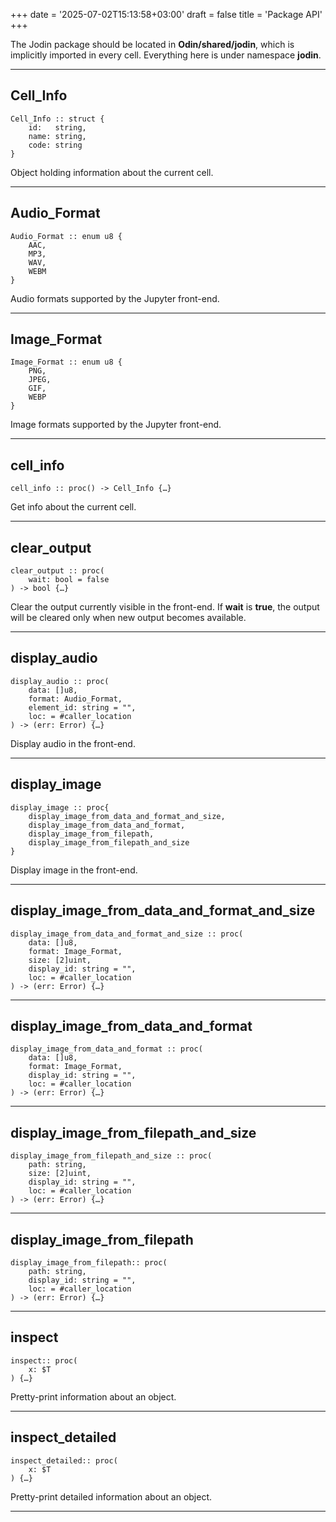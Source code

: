 +++
date = '2025-07-02T15:13:58+03:00'
draft = false
title = 'Package API'
+++

The Jodin package should be located in **Odin/shared/jodin**, which is implicitly imported in every cell. Everything here is under namespace **jodin**.

---

## Cell_Info

```odin
Cell_Info :: struct {
	id:   string,
	name: string,
	code: string
}
```

Object holding information about the current cell.

---

## Audio_Format

```odin
Audio_Format :: enum u8 {
	AAC,
	MP3,
	WAV,
	WEBM
}
```

Audio formats supported by the Jupyter front-end.

---

## Image_Format

```odin
Image_Format :: enum u8 {
	PNG,
	JPEG,
	GIF,
	WEBP
}
```

Image formats supported by the Jupyter front-end.

---

## cell_info

```odin
cell_info :: proc() -> Cell_Info {…}
```

Get info about the current cell.

---

## clear_output

```odin
clear_output :: proc(
	wait: bool = false
) -> bool {…}
```

Clear the output currently visible in the front-end. If **wait** is **true**, the output will be cleared only when new output becomes available.

---

## display_audio

```odin
display_audio :: proc(
	data: []u8,
	format: Audio_Format,
	element_id: string = "",
	loc: = #caller_location
) -> (err: Error) {…}
```

Display audio in the front-end.

---

## display_image

```odin
display_image :: proc{
	display_image_from_data_and_format_and_size,
	display_image_from_data_and_format,
	display_image_from_filepath,
	display_image_from_filepath_and_size
}
```

Display image in the front-end.

---

## display_image_from_data_and_format_and_size

```odin
display_image_from_data_and_format_and_size :: proc(
	data: []u8,
	format: Image_Format,
	size: [2]uint,
	display_id: string = "",
	loc: = #caller_location
) -> (err: Error) {…}
```

---

## display_image_from_data_and_format

```odin
display_image_from_data_and_format :: proc(
	data: []u8,
	format: Image_Format,
	display_id: string = "",
	loc: = #caller_location
) -> (err: Error) {…}
```

---

## display_image_from_filepath_and_size

```odin
display_image_from_filepath_and_size :: proc(
	path: string,
	size: [2]uint,
	display_id: string = "",
	loc: = #caller_location
) -> (err: Error) {…}
```

---

## display_image_from_filepath

```odin
display_image_from_filepath:: proc(
	path: string,
	display_id: string = "",
	loc: = #caller_location
) -> (err: Error) {…}
```

---

## inspect

```odin
inspect:: proc(
	x: $T
) {…}
```

Pretty-print information about an object.

---

## inspect_detailed

```odin
inspect_detailed:: proc(
	x: $T
) {…}
```

Pretty-print detailed information about an object.

---
